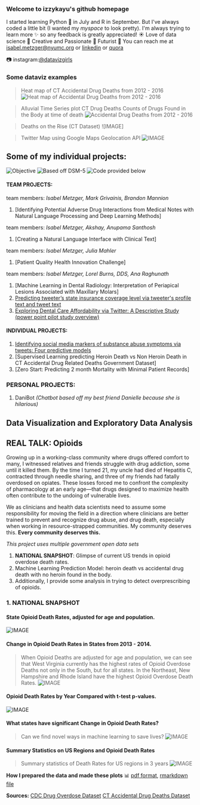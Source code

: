 ### Welcome to izzykayu's github homepage
I started learning Python :snake: in July and R in September. But I've always coded a little bit (I wanted my _myspace_ to look pretty). I'm always trying to learn more :sparkles: so any feedback is greatly appreciated! :sunny: Love of data science :crystal_ball: Creative and Passionate :pencil: Futurist :green_heart:  You can reach me at [isabel.metzger@nyumc.org](isabel.metzger@nyumc.org) or [linkedin](https://www.linkedin.com/in/isabelmetzger) or [quora](https://www.quora.com/profile/Isabel-Metzger-2)

:camera: instagram:[@datavizgirls](https://www.instagram.com/datavizgirls/)

### Some dataviz examples
>Heat map of CT Accidental Drug Deaths from 2012 - 2016
![Heat map of Accidental Drug Deaths from 2012 - 2016](calendar.png)

>Alluvial Time Series plot CT Drug Deaths
>Counts of Drugs Found in the Body at time of death
![Accidental Drug Deaths from 2012 - 2016](alluvts.png)

> Deaths on the Rise (CT Dataset)
![IMAGE]

>Twitter Map using Google Maps Geolocation API
![IMAGE](mapwithcoveragelevel.png)

## Some of my individual projects:
![Objective](heroinobjective.png) 
![Based off DSM-5](dsm.png) 
![Code provided below](withdrawal.png)


#### TEAM PROJECTS:
team members: _Isabel Metzger, Mark Grivainis, Brandon Mannion_
1. [Identifying Potential Adverse Drug Interactions from Medical Notes with Natural Language Processing and Deep Learning Methods]

team members: _Isabel Metzger, Akshay, Anupama Santhosh_
1. [Creating a Natural Language Interface with Clinical Text]

team members: _Isabel Metzger, Julia Mahler_
1. [Patient Quality Health Innovation Challenge]

team members: _Isabel Metzger, Lorel Burns, DDS, Ana Raghunath_
1. [Machine Learning in Dental Radiology: Interpretation of Periapical Lesions Associated with Maxillary Molars]
2. [Predicting tweeter’s state insurance coverage level via tweeter's profile text and tweet text](izzykayu.github.io/twitterdental.md)
3. [Exploring Dental Care Affordability via Twitter: A Descriptive Study (power point pilot study overview)](https://github.com/izzykayu/izzykayu.github.io/blob/master/DentalTweets/DentalCareAffordabilityViaTwitterPilot.pdf)

#### INDIVIDUAL PROJECTS:
1. [Identifying social media markers of substance abuse symptoms via tweets: Four predictive models](https://github.com/izzykayu/izzykayu.github.io/blob/master/herointweets/ML_4models_tweetanalysis_heroin_IzzyKayu.pdf)
2. [Supervised Learning predicting Heroin Death vs Non Heroin Death in CT Accidental Drug Related Deaths Government Dataset]
3. [Zero Start: Predicting 2 month Mortality with Minimal Patient Records]

### PERSONAL PROJECTS:
1. DaniBot _(Chatbot based off my best friend Danielle because she is hilarious)_

## Data Visualization and Exploratory Data Analysis
## REAL TALK: Opioids
Growing up in a working-class community where drugs offered comfort to many, I witnessed relatives and friends struggle with drug addiction, some until it killed them. By the time I turned 21, my uncle had died of Hepatitis C, contracted through needle sharing, and three of my friends had fatally overdosed on opiates. These losses forced me to confront the complexity of pharmacology at an early age—that drugs designed to maximize health often contribute to the undoing of vulnerable lives.

We as clinicians and health data scientists need to assume some responsibility for moving the field in a direction where clinicians are better trained to prevent and recognize drug abuse, and drug death, especially when working in resource-strapped communities. My community deserves this. **Every community deserves this.**

_This project uses multiple government open data sets_
1. **NATIONAL SNAPSHOT**: Glimpse of current US trends in opioid overdose death rates.
2. Machine Learning Prediction Model: heroin death vs accidental drug death with no heroin found in the body.
3. Additionally, I provide some analysis in trying to detect overprescribing of opioids.
### 1. NATIONAL SNAPSHOT
#### State Opioid Death Rates, adjusted for age and population.
![IMAGE](maps.png)
#### Change in Opioid Death Rates in States from 2013 - 2014. 
>When Opioid Deaths are adjusted for age and population, we can see that West Virginia currently has the highest rates of Opioid Overdose Deaths not only in the South, but for all states. In the Northeast, New Hampshire and Rhode Island have the highest Opioid Overdose Death Rates.
![IMAGE](BoxPlots_Year_Rates.png)

#### Opioid Death Rates by Year Compared with t-test p-values.
![IMAGE](ttest.png)
#### What states have significant Change in Opioid Death Rates? 
>Can we find novel ways in machine learning to save lives?
![IMAGE](OpioidDeathRatesboxplot.png)
#### Summary Statistics on US Regions and Opioid Death Rates
>Summary statistics of Death Rates for US regions in 3 years
![IMAGE](errorbarsplot.png)

**How I prepared the data and made these plots** :bar_chart: 
[pdf format](https://github.com/izzykayu/izzykayu.github.io/blob/master/national/graphsglimpse.pdf),
[rmarkdown file](https://github.com/izzykayu/izzykayu.github.io/blob/master/national/graphsglimpse.Rmd)

**Sources:**
[CDC Drug Overdose Dataset](https://www.cdc.gov/drugoverdose/data/statedeaths.html)
[CT Accidental Drug Deaths Dataset](https://catalog.data.gov/dataset/accidental-drug-related-deaths-january-2012-sept-2015)
